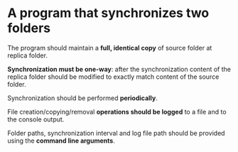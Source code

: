 # A program that synchronizes two folders

The program should maintain a **full, identical copy**
of source folder at replica folder.

**Synchronization must be one-way**:
after the synchronization
content of the replica folder should be modified
to exactly match content of the source folder.

Synchronization should be performed **periodically**.

File creation/copying/removal **operations should be logged**
to a file and to the console output.

Folder paths, synchronization interval and log file path
should be provided using the **command line arguments**.
